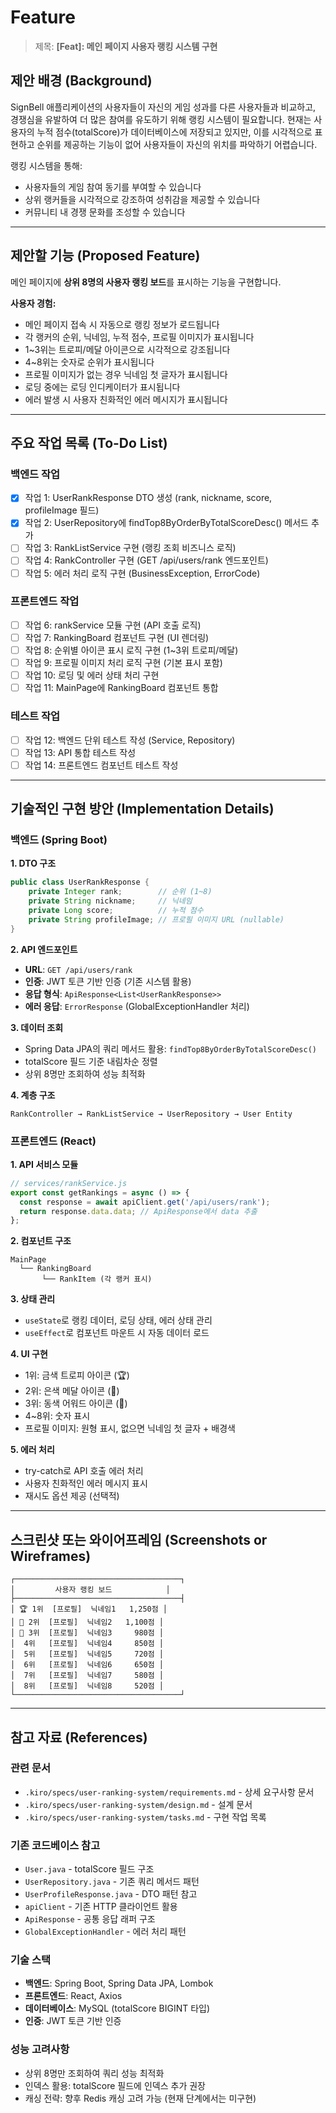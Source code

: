 # Feature

> 제목: **[Feat]: 메인 페이지 사용자 랭킹 시스템 구현**

## 제안 배경 (Background)

SignBell 애플리케이션의 사용자들이 자신의 게임 성과를 다른 사용자들과 비교하고, 경쟁심을 유발하여 더 많은 참여를 유도하기 위해 랭킹 시스템이 필요합니다. 현재는 사용자의 누적 점수(totalScore)가 데이터베이스에 저장되고 있지만, 이를 시각적으로 표현하고 순위를 제공하는 기능이 없어 사용자들이 자신의 위치를 파악하기 어렵습니다.

랭킹 시스템을 통해:
- 사용자들의 게임 참여 동기를 부여할 수 있습니다
- 상위 랭커들을 시각적으로 강조하여 성취감을 제공할 수 있습니다
- 커뮤니티 내 경쟁 문화를 조성할 수 있습니다

---

## 제안할 기능 (Proposed Feature)

메인 페이지에 **상위 8명의 사용자 랭킹 보드**를 표시하는 기능을 구현합니다.

**사용자 경험:**
- 메인 페이지 접속 시 자동으로 랭킹 정보가 로드됩니다
- 각 랭커의 순위, 닉네임, 누적 점수, 프로필 이미지가 표시됩니다
- 1~3위는 트로피/메달 아이콘으로 시각적으로 강조됩니다
- 4~8위는 숫자로 순위가 표시됩니다
- 프로필 이미지가 없는 경우 닉네임 첫 글자가 표시됩니다
- 로딩 중에는 로딩 인디케이터가 표시됩니다
- 에러 발생 시 사용자 친화적인 에러 메시지가 표시됩니다

---

## 주요 작업 목록 (To-Do List)

### 백엔드 작업
- [x] 작업 1: UserRankResponse DTO 생성 (rank, nickname, score, profileImage 필드)
- [x] 작업 2: UserRepository에 findTop8ByOrderByTotalScoreDesc() 메서드 추가
- [ ] 작업 3: RankListService 구현 (랭킹 조회 비즈니스 로직)
- [ ] 작업 4: RankController 구현 (GET /api/users/rank 엔드포인트)
- [ ] 작업 5: 에러 처리 로직 구현 (BusinessException, ErrorCode)

### 프론트엔드 작업
- [ ] 작업 6: rankService 모듈 구현 (API 호출 로직)
- [ ] 작업 7: RankingBoard 컴포넌트 구현 (UI 렌더링)
- [ ] 작업 8: 순위별 아이콘 표시 로직 구현 (1~3위 트로피/메달)
- [ ] 작업 9: 프로필 이미지 처리 로직 구현 (기본 표시 포함)
- [ ] 작업 10: 로딩 및 에러 상태 처리 구현
- [ ] 작업 11: MainPage에 RankingBoard 컴포넌트 통합

### 테스트 작업
- [ ] 작업 12: 백엔드 단위 테스트 작성 (Service, Repository)
- [ ] 작업 13: API 통합 테스트 작성
- [ ] 작업 14: 프론트엔드 컴포넌트 테스트 작성

---

## 기술적인 구현 방안 (Implementation Details)

### 백엔드 (Spring Boot)

**1. DTO 구조**
```java
public class UserRankResponse {
    private Integer rank;        // 순위 (1~8)
    private String nickname;     // 닉네임
    private Long score;          // 누적 점수
    private String profileImage; // 프로필 이미지 URL (nullable)
}
```

**2. API 엔드포인트**
- **URL**: `GET /api/users/rank`
- **인증**: JWT 토큰 기반 인증 (기존 시스템 활용)
- **응답 형식**: `ApiResponse<List<UserRankResponse>>`
- **에러 응답**: `ErrorResponse` (GlobalExceptionHandler 처리)

**3. 데이터 조회**
- Spring Data JPA의 쿼리 메서드 활용: `findTop8ByOrderByTotalScoreDesc()`
- totalScore 필드 기준 내림차순 정렬
- 상위 8명만 조회하여 성능 최적화

**4. 계층 구조**
```
RankController → RankListService → UserRepository → User Entity
```

### 프론트엔드 (React)

**1. API 서비스 모듈**
```javascript
// services/rankService.js
export const getRankings = async () => {
  const response = await apiClient.get('/api/users/rank');
  return response.data.data; // ApiResponse에서 data 추출
};
```

**2. 컴포넌트 구조**
```
MainPage
  └── RankingBoard
       └── RankItem (각 랭커 표시)
```

**3. 상태 관리**
- `useState`로 랭킹 데이터, 로딩 상태, 에러 상태 관리
- `useEffect`로 컴포넌트 마운트 시 자동 데이터 로드

**4. UI 구현**
- 1위: 금색 트로피 아이콘 (🏆)
- 2위: 은색 메달 아이콘 (🥈)
- 3위: 동색 어워드 아이콘 (🥉)
- 4~8위: 숫자 표시
- 프로필 이미지: 원형 표시, 없으면 닉네임 첫 글자 + 배경색

**5. 에러 처리**
- try-catch로 API 호출 에러 처리
- 사용자 친화적인 에러 메시지 표시
- 재시도 옵션 제공 (선택적)

---

## 스크린샷 또는 와이어프레임 (Screenshots or Wireframes)

```
┌─────────────────────────────────────┐
│         사용자 랭킹 보드            │
├─────────────────────────────────────┤
│ 🏆 1위  [프로필]  닉네임1   1,250점 │
│ 🥈 2위  [프로필]  닉네임2   1,100점 │
│ 🥉 3위  [프로필]  닉네임3     980점 │
│  4위   [프로필]  닉네임4     850점 │
│  5위   [프로필]  닉네임5     720점 │
│  6위   [프로필]  닉네임6     650점 │
│  7위   [프로필]  닉네임7     580점 │
│  8위   [프로필]  닉네임8     520점 │
└─────────────────────────────────────┘
```

---

## 참고 자료 (References)

### 관련 문서
- `.kiro/specs/user-ranking-system/requirements.md` - 상세 요구사항 문서
- `.kiro/specs/user-ranking-system/design.md` - 설계 문서
- `.kiro/specs/user-ranking-system/tasks.md` - 구현 작업 목록

### 기존 코드베이스 참고
- `User.java` - totalScore 필드 구조
- `UserRepository.java` - 기존 쿼리 메서드 패턴
- `UserProfileResponse.java` - DTO 패턴 참고
- `apiClient` - 기존 HTTP 클라이언트 활용
- `ApiResponse` - 공통 응답 래퍼 구조
- `GlobalExceptionHandler` - 에러 처리 패턴

### 기술 스택
- **백엔드**: Spring Boot, Spring Data JPA, Lombok
- **프론트엔드**: React, Axios
- **데이터베이스**: MySQL (totalScore BIGINT 타입)
- **인증**: JWT 토큰 기반 인증

### 성능 고려사항
- 상위 8명만 조회하여 쿼리 성능 최적화
- 인덱스 활용: totalScore 필드에 인덱스 추가 권장
- 캐싱 전략: 향후 Redis 캐싱 고려 가능 (현재 단계에서는 미구현)
